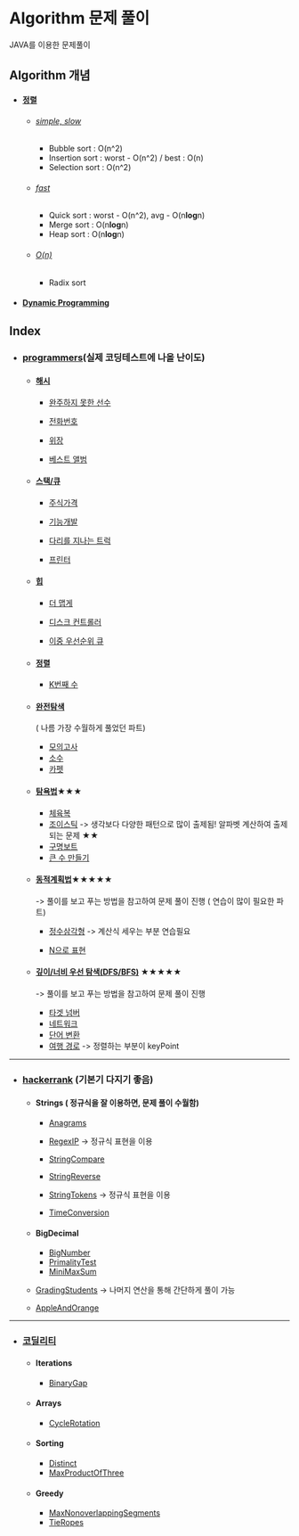 # Algorithm 문제 풀이

JAVA를 이용한 문제풀이



## Algorithm 개념

* #### [정렬](https://github.com/chaminhye/Algorithm/tree/master/src/concept/sorting)  

  * ###### [simple, slow](https://github.com/chaminhye/Algorithm/blob/master/src/concept/sorting/Simple%20Sort%20Concept.md) 

    * Bubble sort : O(n^2)
    * Insertion sort : worst - O(n^2) / best : O(n)
    * Selection sort : O(n^2)

  * ###### [fast](https://github.com/chaminhye/Algorithm/blob/master/src/concept/sorting/Fast%20Sort%20Concept.md) 

    * Quick sort : worst - O(n^2), avg - O(n**log**n)
    * Merge sort : O(n**log**n)
    * Heap sort  : O(n**log**n)

  * ###### [O(n)](https://github.com/chaminhye/Algorithm/blob/master/src/concept/sorting/O(n)%20Sort%20Concept.md) 

    * Radix sort

* #### [Dynamic Programming](https://github.com/chaminhye/Algorithm/tree/master/src/concept/dp/dp)  

## Index

* ### <a href="https://programmers.co.kr/learn/challenges "> programmers</a>(실제 코딩테스트에 나올 난이도)

  

  * ####  [해시](https://programmers.co.kr/learn/courses/30/parts/12077)  

    * [완주하지 못한 선수](https://github.com/chaminhye/Algorithm/blob/master/src/programmers/hash/NotFinishPlayer.java)  
  
    * [전화번호](https://github.com/chaminhye/Algorithm/blob/master/src/programmers/hash/PhoneNumberBook.java)  
  
    * [위장](https://github.com/chaminhye/Algorithm/blob/master/src/programmers/hash/Camouflage.java)  
  
    * [베스트 앨범](https://github.com/chaminhye/Algorithm/blob/master/src/programmers/hash/BestAlbum.java)  
  
      
  
  * #### [스택/큐](https://programmers.co.kr/learn/courses/30/parts/12081)  

    * [주식가격](https://github.com/chaminhye/Algorithm/blob/master/src/programmers/stackQueue/StockPrice.java )  

    * [기능개발](https://github.com/chaminhye/Algorithm/blob/master/src/programmers/stackQueue/FunctionDevelope.java )  
  
    * [다리를 지나는 트럭](https://github.com/chaminhye/Algorithm/blob/master/src/programmers/stackQueue/TruckCrossingBridge.java )  

    * [프린터](https://github.com/chaminhye/Algorithm/blob/master/src/programmers/stackQueue/Printer.java )  

      

  * #### [힙](https://programmers.co.kr/learn/courses/30/parts/12117)  

    * [더 맵게](https://github.com/chaminhye/Algorithm/blob/master/src/programmers/heap/MoreSpicy.java )  

    * [디스크 컨트롤러](https://github.com/chaminhye/Algorithm/blob/master/src/programmers/heap/DiskController.java )  
  
    * [이중 우선순위 큐](https://github.com/chaminhye/Algorithm/blob/master/src/programmers/heap/DoublePriorityQueue.java )  

      

  * #### [정렬](https://programmers.co.kr/learn/courses/30/parts/12198)
  
    * [K번째 수](https://github.com/chaminhye/Algorithm/blob/master/src/programmers/sort/KthNumber.java )  

      

  * #### [완전탐색](https://programmers.co.kr/learn/courses/30/parts/12230)

    ( 나름 가장 수월하게 풀었던 파트)

    * [모의고사](https://github.com/chaminhye/Algorithm/blob/master/src/programmers/bruteForce/PracticeTest.java )  
    * [소수](https://github.com/chaminhye/Algorithm/blob/master/src/programmers/bruteForce/PrimeNumber.java )  
    * [카펫](https://github.com/chaminhye/Algorithm/blob/master/src/programmers/bruteForce/Carpet.java )  
    
  * #### [탐욕법](https://programmers.co.kr/learn/courses/30/parts/12244)★★★
  
    * [체육복](https://github.com/chaminhye/Algorithm/blob/master/src/programmers/greedy/GymClothes.java )  
    * [조이스틱](https://github.com/chaminhye/Algorithm/blob/master/src/programmers/greedy/Joystick.java )  -> 생각보다 다양한 패턴으로 많이 출제됨!  알파벳 계산하여 출제되는 문제 ★★
    * [구명보트](https://github.com/chaminhye/Algorithm/blob/master/src/programmers/greedy/Lifeboat.java )  
    * [큰 수 만들기](https://github.com/chaminhye/Algorithm/blob/master/src/programmers/greedy/MakingBigNumber.java )  
  
    
  
  * #### [동적계획법](https://programmers.co.kr/learn/courses/30/parts/12263)★★★★★
  
    -> 풀이를 보고 푸는 방법을 참고하여 문제 풀이 진행 ( 연습이 많이 필요한 파트)
  
    * [정수삼각형](https://github.com/chaminhye/Algorithm/blob/master/src/programmers/dynamic/IntegerTriangle.java )  	-> 계산식 세우는 부분 연습필요
  
    * [N으로 표현](https://github.com/chaminhye/Algorithm/blob/master/src/programmers/dynamic/PresentationN.java )  	
  
      
  
  * #### [깊이/너비 우선 탐색(DFS/BFS)](https://programmers.co.kr/learn/courses/30/parts/12421) ★★★★★		
  
    -> 풀이를 보고 푸는 방법을 참고하여 문제 풀이 진행
  
    * [타겟 넘버](https://github.com/chaminhye/Algorithm/blob/master/src/programmers/dfs/TargetNumber.java )  		
    * [네트워크](https://github.com/chaminhye/Algorithm/blob/master/src/programmers/dfs/Network )  	
    * [단어 변환](https://github.com/chaminhye/Algorithm/blob/master/src/programmers/dfs/WordConversion.java )  	
    * [여행 경로](https://github.com/chaminhye/Algorithm/blob/master/src/programmers/dfs/TravelRoute.java )  	-> 정렬하는 부분이 keyPoint
  

------

* ### <a href="https://www.hackerrank.com/domains/java"> hackerrank</a> (기본기 다지기 좋음)

  * #### Strings ( 정규식을 잘 이용하면, 문제 풀이 수월함)

    * [Anagrams](https://github.com/chaminhye/Algorithm/blob/master/src/hackerRank/Strings/Anagrams.java )  

    * [RegexIP](https://github.com/chaminhye/Algorithm/blob/master/src/hackerRank/Strings/RegexIP.java )   ->  정규식 표현을 이용

    * [StringCompare](https://github.com/chaminhye/Algorithm/blob/master/src/hackerRank/Strings/StringCompare.java )  

    * [StringReverse](https://github.com/chaminhye/Algorithm/blob/master/src/hackerRank/Strings/StringReverse.java )  

    * [StringTokens](https://github.com/chaminhye/Algorithm/blob/master/src/hackerRank/Strings/StringTokens.java )   -> 정규식 표현을 이용

    * [TimeConversion](https://github.com/chaminhye/Algorithm/blob/master/src/hackerRank/Strings/TimeConversion.java )  

      

  * #### BigDecimal
  
    * [BigNumber](https://github.com/chaminhye/Algorithm/blob/master/src/hackerRank/BigDecimal/BigNumber.java )
    * [PrimalityTest](https://github.com/chaminhye/Algorithm/blob/master/src/hackerRank/BigDecimal/PrimalityTest.java )
    * [MiniMaxSum](https://github.com/chaminhye/Algorithm/blob/master/src/hackerRank/BigDecimal/MiniMaxSum.java )
    
  * [GradingStudents](https://github.com/chaminhye/Algorithm/blob/master/src/hackerRank/GradingStudents.java ) -> 나머지 연산을 통해 간단하게 풀이 가능
  
  * [AppleAndOrange](https://github.com/chaminhye/Algorithm/blob/master/src/hackerRank/AppleAndOrange.java ) 

------



* ### <a href="https://app.codility.com/programmers/"> 코딜리티</a>

  * #### Iterations

    * [BinaryGap](https://github.com/chaminhye/Algorithm/blob/master/src/codility/iterations/BinaryGap.java)

  * #### Arrays

    * [CycleRotation](https://github.com/chaminhye/Algorithm/blob/master/src/codility/arrays/CycleRotation.java)

  * #### Sorting

    * [Distinct](https://github.com/chaminhye/Algorithm/blob/master/src/codility/sorting/Distinct.java)
    * [MaxProductOfThree](https://github.com/chaminhye/Algorithm/blob/master/src/codility/sorting/MaxProductOfThree.java)

  * #### Greedy

    * [MaxNonoverlappingSegments](https://github.com/chaminhye/Algorithm/blob/master/src/codility/greedy/MaxNonoverlappingSegments.java)
    * [TieRopes](https://github.com/chaminhye/Algorithm/blob/master/src/codility/greedy/TieRopes.java)

